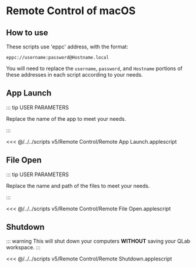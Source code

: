 # Remote Control of macOS

## How to use

These scripts use 'eppc' address, with the format:

`eppc://username:password@Hostname.local`

You will need to replace the `username`, `password`, and `Hostname` portions of these addresses in each script according to your needs.

## App Launch

::: tip USER PARAMETERS

Replace the name of the app to meet your needs.

:::

<<< @/../../scripts v5/Remote Control/Remote App Launch.applescript

## File Open

::: tip USER PARAMETERS

Replace the name and path of the files to meet your needs.

:::

<<< @/../../scripts v5/Remote Control/Remote File Open.applescript

## Shutdown

::: warning
This will shut down your computers **WITHOUT** saving your QLab workspace.
:::

<<< @/../../scripts v5/Remote Control/Remote Shutdown.applescript
